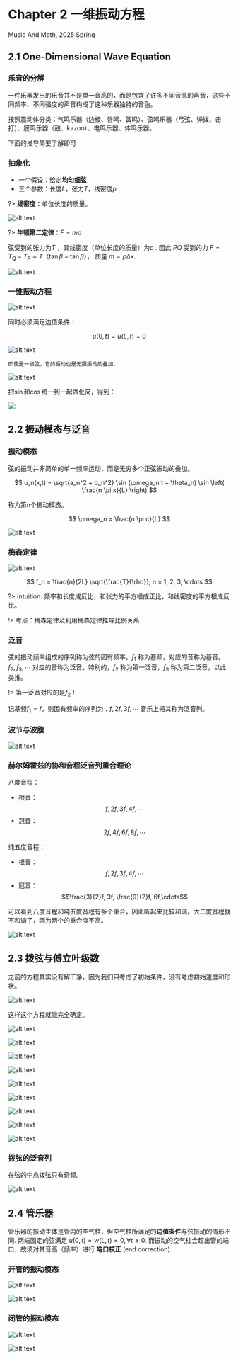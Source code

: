 # Chapter 2 一维振动方程
Music And Math, 2025 Spring

## 2.1 One-Dimensional Wave Equation

### 乐音的分解
一件乐器发出的乐音并不是单一音高的，而是包含了许多不同音高的声音，这些不同频率、不同强度的声音构成了这种乐器独特的音色。

按照震动体分类：气鸣乐器（边棱、唇鸣、簧鸣）、弦鸣乐器（弓弦、弹拨、击打）、膜鸣乐器（鼓、kazoo）、电鸣乐器、体鸣乐器。

下面的推导简要了解即可

### 抽象化
* 一个假设：给定**均匀细弦**
* 三个参数：长度$L$，张力$T$，线密度$\rho$

?> **线密度**：单位长度的质量。

![alt text](image.png ":size=70%")

?> **牛顿第二定律**：$F=ma$

弦受到的张力为$T$ ，其线密度（单位长度的质量）为$\rho$ . 因此 $PQ$ 受到的力 $F=T_Q -T_P \approx T（\tan \beta-\tan \beta）$， 质量 $m= \rho \Delta x$.

![alt text](image-1.png ":size=70%")

### 一维振动方程
![alt text](image-2.png ":size=70%")

同时必须满足边值条件：

$$
u(0, t) = u(L, t) = 0
$$

![alt text](image-3.png)

`即使是一根弦，它的振动也是无限振动的叠加。`

![alt text](image-4.png)

把$\sin$和$\cos$统一到一起做化简，得到：

![](image-5.png)

## 2.2 振动模态与泛音
### 振动模态
弦的振动并非简单的单一频率运动，而是无穷多个正弦振动的叠加。

$$
u_n(x,t) = \sqrt{a_n^2 + b_n^2}  \sin (\omega_n t + \theta_n) \sin \left( \frac{n \pi x}{L} \right) 
$$

称为第n个振动模态。

$$
\omega_n = \frac{n \pi c}{L}
$$

![alt text](image-6.png)

### 梅森定律

![alt text](image-7.png)

$$
f_n = \frac{n}{2L} \sqrt{\frac{T}{\rho}}, n = 1, 2, 3, \cdots
$$

?> Intuition: 频率和长度成反比，和张力的平方根成正比，和线密度的平方根成反比。

!> 考点：梅森定律及利用梅森定律推导比例关系

### 泛音
弦的振动频率组成的序列称为弦的固有频率。$f_1$ 称为基频，对应的音称为基音。$f_2, f_3, \cdots$ 对应的音称为泛音。特别的，$f_2$ 称为第一泛音，$f_3$ 称为第二泛音，以此类推。

!> 第一泛音对应的是$f_2$！

记基频$f_1=f$，则固有频率的序列为：$f, 2f, 3f, \cdots$ 音乐上把其称为泛音列。

### 波节与波腹
![alt text](image-8.png)

### 赫尔姆霍兹的协和音程泛音列重合理论
八度音程：
- 根音：$$f, 2f, 3f, 4f,\cdots$$
- 冠音：$$2f, 4f, 6f, 8f,\cdots$$

纯五度音程：
- 根音：$$f, 2f, 3f, 4f,\cdots$$
- 冠音：$$\frac{3}{2}f, 3f, \frac{9}{2}f, 6f,\cdots$$

可以看到八度音程和纯五度音程有多个重合，因此听起来比较和谐。大二度音程就不和谐了，因为两个的重合度不高。

![alt text](image-9.png)

## 2.3 拨弦与傅立叶级数
之前的方程其实没有解干净，因为我们只考虑了初始条件，没有考虑初始速度和形状。

![alt text](image-10.png)

这样这个方程就能完全确定。

![alt text](image-12.png)

![alt text](image-13.png)

![alt text](image-11.png)

![alt text](image-14.png)

![alt text](image-15.png)

![alt text](image-16.png)

![alt text](image-17.png)

![alt text](image-18.png)

![alt text](image-19.png)

### 拨弦的泛音列
在弦的中点拨弦只有奇频。

![alt text](image-20.png)

## 2.4 管乐器
管乐器的振动主体是管内的空气柱，但空气柱所满足的**边值条件**与弦振动的情形不同.
两端固定的弦满足 $u(0, t)=w(L,t)=0,\forall t \geq 0$. 而振动的空气柱会超出管的端口，故须对其音高（频率）进行 **端口校正** (end correction).

### 开管的振动模态
![alt text](image-21.png)

![alt text](image-22.png)

### 闭管的振动模态
![alt text](image-23.png)

![alt text](image-24.png)
